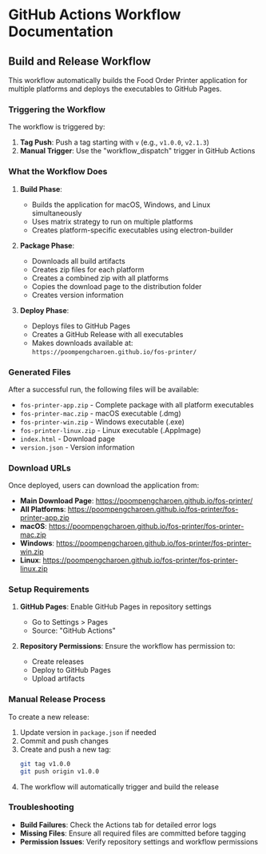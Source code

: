 # GitHub Actions Workflow Documentation

## Build and Release Workflow

This workflow automatically builds the Food Order Printer application for multiple platforms and deploys the executables to GitHub Pages.

### Triggering the Workflow

The workflow is triggered by:

1. **Tag Push**: Push a tag starting with `v` (e.g., `v1.0.0`, `v2.1.3`)
2. **Manual Trigger**: Use the "workflow_dispatch" trigger in GitHub Actions

### What the Workflow Does

1. **Build Phase**:

   - Builds the application for macOS, Windows, and Linux simultaneously
   - Uses matrix strategy to run on multiple platforms
   - Creates platform-specific executables using electron-builder

2. **Package Phase**:

   - Downloads all build artifacts
   - Creates zip files for each platform
   - Creates a combined zip with all platforms
   - Copies the download page to the distribution folder
   - Creates version information

3. **Deploy Phase**:
   - Deploys files to GitHub Pages
   - Creates a GitHub Release with all executables
   - Makes downloads available at: `https://poompengcharoen.github.io/fos-printer/`

### Generated Files

After a successful run, the following files will be available:

- `fos-printer-app.zip` - Complete package with all platform executables
- `fos-printer-mac.zip` - macOS executable (.dmg)
- `fos-printer-win.zip` - Windows executable (.exe)
- `fos-printer-linux.zip` - Linux executable (.AppImage)
- `index.html` - Download page
- `version.json` - Version information

### Download URLs

Once deployed, users can download the application from:

- **Main Download Page**: https://poompengcharoen.github.io/fos-printer/
- **All Platforms**: https://poompengcharoen.github.io/fos-printer/fos-printer-app.zip
- **macOS**: https://poompengcharoen.github.io/fos-printer/fos-printer-mac.zip
- **Windows**: https://poompengcharoen.github.io/fos-printer/fos-printer-win.zip
- **Linux**: https://poompengcharoen.github.io/fos-printer/fos-printer-linux.zip

### Setup Requirements

1. **GitHub Pages**: Enable GitHub Pages in repository settings

   - Go to Settings > Pages
   - Source: "GitHub Actions"

2. **Repository Permissions**: Ensure the workflow has permission to:
   - Create releases
   - Deploy to GitHub Pages
   - Upload artifacts

### Manual Release Process

To create a new release:

1. Update version in `package.json` if needed
2. Commit and push changes
3. Create and push a new tag:
   ```bash
   git tag v1.0.0
   git push origin v1.0.0
   ```
4. The workflow will automatically trigger and build the release

### Troubleshooting

- **Build Failures**: Check the Actions tab for detailed error logs
- **Missing Files**: Ensure all required files are committed before tagging
- **Permission Issues**: Verify repository settings and workflow permissions
